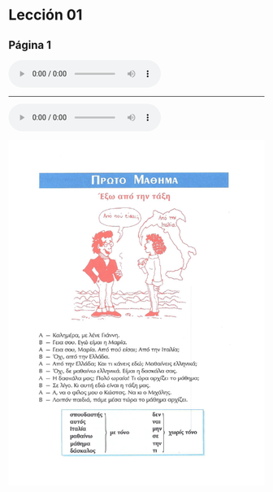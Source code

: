 # Lección 01

## Página 1

<audio controls="controls">
  <source type="audio/mpeg" src="GM_Audios/_01_Ekso_apo_ten_taksi.mp3"></source>
</audio>

<hr>

<audio controls="controls">
  <source type="audio/mpeg" src="GM_Audios/02_Sten_stasi.mp3"></source>
</audio>

![Página 1](Metodo/Textbook_Pagina_001.png)
